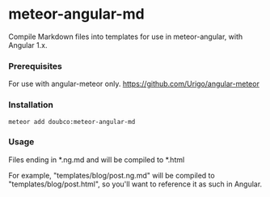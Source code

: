 # meteor-angular-md
Compile Markdown files into templates for use in meteor-angular, with Angular 1.x.

### Prerequisites
For use with angular-meteor only. https://github.com/Urigo/angular-meteor

### Installation
```meteor add doubco:meteor-angular-md```

### Usage
Files ending in *.ng.md and will be compiled to *.html

For example, "templates/blog/post.ng.md" will be compiled to "templates/blog/post.html", so you'll want to reference it as such in Angular.

